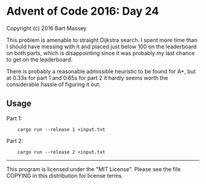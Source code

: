 # Advent of Code 2016: Day 24
Copyright (c) 2016 Bart Massey

This problem is amenable to straight Dijkstra search. I
spent more time than I should have messing with it and
placed just below 100 on the leaderboard on both parts,
which is disappointing since it was probably my last chance
to get on the leaderboard.

There is probably a reasonable admissible heuristic to be
found for A\*, but at 0.33s for part 1 and 0.65s for part 2
it hardly seems worth the considerable hassle of figuring it
out.

## Usage

Part 1:

        cargo run --release 1 <input.txt

Part 2:

        cargo run --release 2 <input.txt

---

This program is licensed under the "MIT License".
Please see the file COPYING in this distribution
for license terms.
